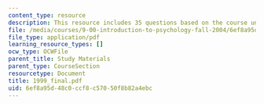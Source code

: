 ```yaml
---
content_type: resource
description: This resource includes 35 questions based on the course understanding.
file: /media/courses/9-00-introduction-to-psychology-fall-2004/6ef8a95d48c0ccf8c57050f8b82a4ebc_1999_final.pdf
file_type: application/pdf
learning_resource_types: []
ocw_type: OCWFile
parent_title: Study Materials
parent_type: CourseSection
resourcetype: Document
title: 1999_final.pdf
uid: 6ef8a95d-48c0-ccf8-c570-50f8b82a4ebc
---
```


